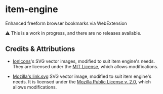 # item-engine

Enhanced freeform browser bookmarks via WebExtension

⚠️ This is a work in progress, and there are no releases available.

<!--
## Design Choices
- Local environment/offline first, your data should remain on your device
  - Compatible with [xBrowserSync](https://www.xbrowsersync.org/)?
-->

## Credits & Attributions

- [IonIcons](https://ionicons.com/)'s SVG vector images, modified to suit item engine's needs. They are licensed under the [MIT License](https://github.com/ionic-team/ionicons/blob/master/LICENSE), which allows modifications.

- [Mozilla's link.svg](https://searchfox.org/mozilla-central/source/browser/themes/shared/icons/link.svg) SVG vector image, modified to suit item engine's needs. It is licensed under the [Mozilla Public License v. 2.0](http://mozilla.org/MPL/2.0/), which allows modifications.
